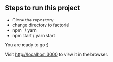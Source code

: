 ## Steps to run this project

- Clone the repository
- change directory to factorial
- npm i / yarn
- npm start / yarn start

You are ready to go :)

Visit [http://localhost:3000](http://localhost:3000) to view it in the browser.